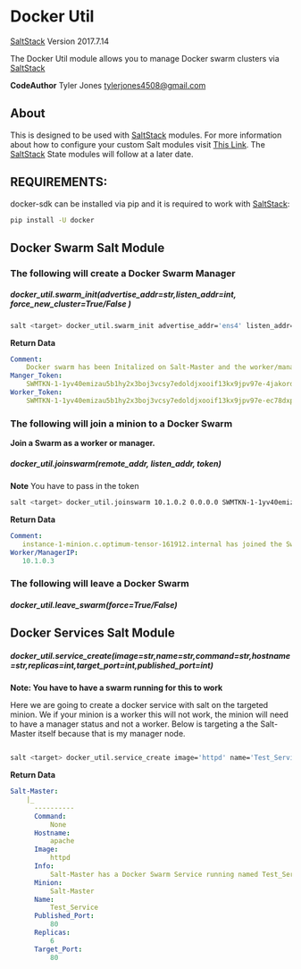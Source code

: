 # Docker Util

[SaltStack](https://github.com/saltstack/salt) Version 2017.7.14

The Docker Util module allows you to manage Docker swarm clusters via [SaltStack](https://github.com/saltstack/salt)

**CodeAuthor** Tyler Jones <tylerjones4508@gmail.com>

## About

This is designed to be used with [SaltStack](https://github.com/saltstack/salt) modules. For more information about how to configure your custom Salt modules visit [This     Link](https://docs.saltstack.com/en/latest/ref/modules/#writing-execution-modules). The [SaltStack](https://github.com/saltstack/salt) State modules will follow at a later date.

## REQUIREMENTS:


docker-sdk can be installed via pip and it is required to work with [SaltStack](https://github.com/saltstack/salt):

```bash
pip install -U docker
```

## Docker Swarm Salt Module

### The following will create a Docker Swarm Manager

##### docker_util.swarm_init(advertise_addr=str,listen_addr=int, force_new_cluster=True/False )


```bash
salt <target> docker_util.swarm_init advertise_addr='ens4' listen_addr='0.0.0.0' force_new_cluster=False
```

**Return Data**

```yaml
Comment:
    Docker swarm has been Initalized on Salt-Master and the worker/manager Join token is below
Manger_Token:
    SWMTKN-1-1yv40emizau5b1hy2x3boj3vcsy7edoldjxooif13kx9jpv97e-4jakordba7mvirp0a8vw4ib7v
Worker_Token:
    SWMTKN-1-1yv40emizau5b1hy2x3boj3vcsy7edoldjxooif13kx9jpv97e-ec78dxpr06sfhplqr05nncihn
```



### The following will join a minion to a Docker Swarm

**Join a Swarm as a worker or manager.**

##### docker_util.joinswarm(remote_addr, listen_addr, token)

**Note** You have to pass in the token


```bash
salt <target> docker_util.joinswarm 10.1.0.2 0.0.0.0 SWMTKN-1-1yv40emizau5b1hy2x3boj3vcsy7edoldjxooif13kx9jpv97e-ec78dxpr06sfhplqr05nncihn
```

**Return Data**

```yaml
Comment:
   instance-1-minion.c.optimum-tensor-161912.internal has joined the Swarm
Worker/ManagerIP:
   10.1.0.3
```

### The following will leave a Docker Swarm



##### docker_util.leave_swarm(force=True/False)




## Docker Services Salt Module

##### docker_util.service_create(image=str,name=str,command=str,hostname=str,replicas=int,target_port=int,published_port=int)



**Note: You have to have a swarm running for this to work**

Here we are going to create a docker service with salt on the targeted minion. We if your minion is a worker this will not work, the minion will need to have a manager status and not a worker.
Below is targeting a the Salt-Master itself because that is my manager node.


```bash

salt <target> docker_util.service_create image='httpd' name='Test_Service' command=None hostname='apache' replicas=6 target_port=80 published_port=80

```


**Return Data**

```yaml
Salt-Master:
    |_
      ----------
      Command:
          None
      Hostname:
          apache
      Image:
          httpd
      Info:
          Salt-Master has a Docker Swarm Service running named Test_Service
      Minion:
          Salt-Master
      Name:
          Test_Service
      Published_Port:
          80
      Replicas:
          6
      Target_Port:
          80
```
